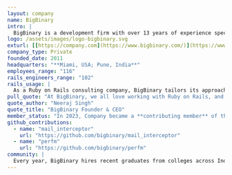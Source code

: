 ```yaml
---
layout: company
name: BigBinary
intro: |
  BigBinary is a development firm with over 13 years of experience specializing in Ruby on Rails. BigBinary has a track record of building high-quality software and was an early adopter of Ruby on Rails due to its exceptional productivity. Over the years, clients like **Gumroad**, **MLB**, **AngelList**, **Rootly**, **AtoB**, and **Healthicity** have worked with them to build robust, scalable software. In addition to client work, BigBinary is also building Neeto — a suite of productivity tools — entirely using Ruby on Rails.
logo: /assets/images/logo-bigbinary.svg
exturl: [[https://company.com](https://www.bigbinary.com/)](https://www.bigbinary.com/)
company_type: Private
founded_date: 2011
headquarters: "**Miami, USA; Pune, India**"
employees_range: "116"
rails_engineers_range: "102"
rails_usage: |
  As a Ruby on Rails consulting company, BigBinary tailors its approach based on the architecture and requirements of each project. Their engineers have implemented both **Hotwire (Turbo + Stimulus)** for a modern, server-driven UI and **React.js** for more dynamic, client-heavy interfaces. On the backend, we’ve worked extensively with **Sidekiq** and are now also leveraging **Solid Queue** for Active Job-based background processing. We also integrate tools like **Redis**, **PostgreSQL**, and **Elasticsearch** to build scalable, high-performance systems on top of Rails.
pull_quote: "At BigBinary, we all love working with Ruby on Rails, and find it incredibly productive. Without it, it wouldn’t be possible for us to build Neeto, where we are building 20+ products simultaneously. We are thrilled to be part of the Rails Foundation. We believe Rails has a great future ahead and we want to do our bit to make that a reality."
quote_author: "Neeraj Singh"
quote_title: "BigBinary Founder & CEO"
member_status: "In 2023, Company became a **contributing member** of the Rails Foundation."
github_contributions:
  - name: "mail_interceptor"
    url: "https://github.com/bigbinary/mail_interceptor"
  - name: "perfm"
    url: "https://github.com/bigbinary/perfm"
community: |
  Every year, BigBinary hires recent graduates from colleges across India and trains them in Ruby on Rails through the [Learn Ruby on Rails course](https://courses.bigbinaryacademy.com/learn-rubyonrails/). This course has been actively maintained and refined by BigBinary for over five years. This course and other courses including [Learn Ruby](https://courses.bigbinaryacademy.com/learn-ruby/) are available for anyone to use for free at BigBinary Academy.
---
```



